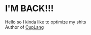 # I'M BACK!!!
Hello so I kinda like to optimize my shits
<br>
Author of [CupLang](https://github.com/Clarity-inc/CupLang)
